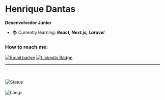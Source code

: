 # Henrique Dantas 

**Desenvolvedor Júnior**

- 📚 Currently learning: **_React, Next.js, Laravel_**

### How to reach me:

[![Email badge](https://img.shields.io/badge/email-red?style=for-the-badge&logo=gmail&logoColor=white)](mailto:henrique@hotmail.ph?subject=Hello)
[![LinkedIn Badge](https://img.shields.io/badge/linkedin-blue?logo=linkedin&style=for-the-badge&logoColor=white)](https://www.linkedin.com/in/paulo-henrique-261631200/)

---

<br>
<br>

<img src="https://github-readme-stats.vercel.app/api?username=henriquedantass&show_icons=tru&theme=dracula" alt="Status" />

<br>
<br>
<img src="https://github-readme-stats.vercel.app/api/top-langs/?username=henriquedantass&layout=compact&show_icons=true&theme=dracula" alt="Langs" />
